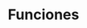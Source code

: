 ---
title: 'Funciones'
technology: 'JavaScript'
description: 'Introducción a la técnica de compilación dinámica Just in Time.'
pubDate: 'Jul 19 2024'
heroImage: '/JavaScript.jpg'
---